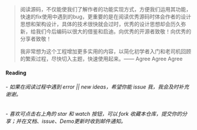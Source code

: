  >阅读源码，不仅能使我们了解作者的功能实现方式，方便我们运用其功能，快速的fix使用中遇到的bug，更重要的是在阅读优秀源码时体会作者的设计思想和架构设计，具体的技术很快就会过时，优秀的设计思想却会历久弥新，给我们今后编码以很大的借鉴和启迪。向优秀的开源者致敬！向优秀的分享者致敬！
 >
 >我非常想为这个工程增加更多实用的内容，以简化初学者入门和老司机回顾的繁索过程，尽快切入主题，快速使用起来。—— Agree Agree Agree
 
 
 
 
 
 
 
 #### Reading
 
 
 ###### - 如果在阅读过程中遇到 error || new ideas，希望你能 issue 我，我会及时补充谢谢。
 
 ###### - 喜欢可点击右上角的 star 和 watch 按钮，可以 fork 收藏本仓库，提交你的分享；并在文档、issue、Demo更新时收到邮件通知。
